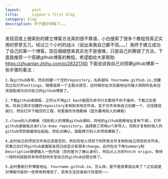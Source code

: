 ```yaml
---
layout:     post
title:      Lygone's first blog 
category: blog
description: ‍‍‍‍‍‍‍‍‍‍‍‍终于建好博客了。。。
---
```

发现百度上搜索到的建立博客方法真的很不靠谱，小白搜索了很多个教程但真正实用的寥寥无几，经过三个小时的战斗（说出来我自己都不信。。。）我终于建立成功了自己的第一个博客。现在细细想来其实也不是很难，只是自己折腾错了方法，下面我推荐一个搭建github博客的教程，希望能给大家帮助 https://zhuanlan.zhihu.com/p/28321740
下面说说我自己对搭建github博客一些步骤的看法：

	1.有github账号，然后创建一个空的repository，名称就叫 Yourname.github.io,创建完之后打开settings，随便选择一个主题点提交，这时候你在浏览器地址栏输入刚刚的名称应该就能成功访问自己的github博客了。
		
	2.下载github桌面版，之所以不用git bash是因为命令行太繁琐不利于操作，下载之后登陆，将自己刚才创建的repository复制到本地文件夹，至于文件夹嘛自己创建一个，记住路径就行，然后打开下载完的工程，将里面的东西删掉（因为要用别人的模板）
	
	3.clone别人的模板（找到别人的博客github源码，将他的github链接地址复制下来），打开github桌面版点击File-》new repository，选择第三项用url来导入，将刚才复制的他人的github项目链接地址粘贴，然后点确认，就能拷贝别人的项目模板了。
	
	4.此时自己的项目文件夹应该是空的，然后将他人项目下的所有文件复制到自己项目的文件夹，完事之后打开github桌面版发现已经显示有很多change，此时在左下角Summary和Description随便输入一些内容（目的是为了确认身份），然后点上方的Fetch origin，等待一段时间就能将本地项目同步至自己的github远程仓库了。
	
	5.此时重新打开博客地址，Yourname.github.io，怎么样，是不是效果就出来了？之后就是对博客内容的一些修改和增加了，具体方法还请自行百度吧~~~